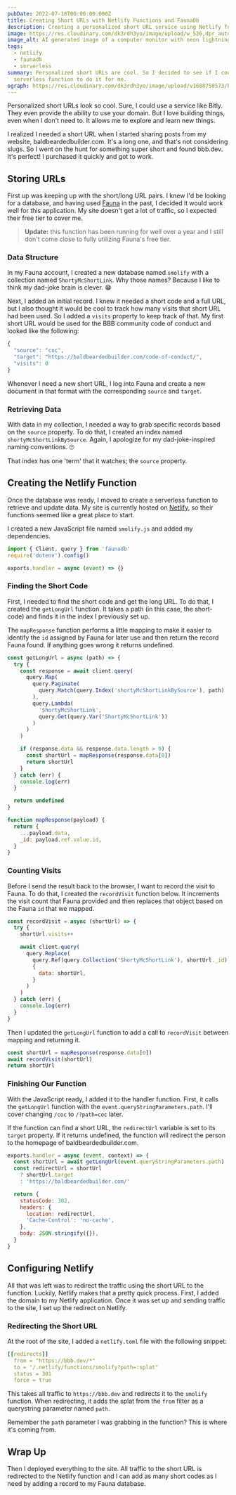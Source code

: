 ```yaml
---
pubDate: 2022-07-18T00:00:00.000Z
title: Creating Short URLs with Netlify Functions and FaunaDb
description: Creating a personalized short URL service using Netlify functions and FaunaDb.
image: https://res.cloudinary.com/dk3rdh3yo/image/upload/w_526,dpr_auto,f_auto/v1688341953/blog/using-netlify-functions-faunadb-for-short-urls/neon_computer_monitor_with_neon_lightning_all_around_m6ncdf.png
image_alt: AI generated image of a computer monitor with neon lightning all around it.
tags:
  - netlify
  - faunadb
  - serverless
summary: Personalized short URLs are cool. So I decided to see if I could use a
  serverless function to do it for me.
ograph: https://res.cloudinary.com/dk3rdh3yo/image/upload/v1688750573/blog/using-netlify-functions-faunadb-for-short-urls/ograph.png
---
```


Personalized short URLs look so cool. Sure, I could use a service like Bitly.
They even provide the ability to use your domain. But I love building things,
even when I don't need to. It allows me to explore and learn new things.

I realized I needed a short URL when I started sharing posts from my website,
baldbeardedbuilder.com. It's a long one, and that's not considering slugs. So I
went on the hunt for something super short and found bbb.dev. It's
perfect! I purchased it quickly and got to work.

## Storing URLs

First up was keeping up with the short/long URL pairs. I knew I'd be looking for
a database, and having used [Fauna](https://fauna.com) in the past, I decided it
would work well for this application. My site doesn't get a lot of traffic, so I
expected their free tier to cover me.

> **Update:** this function has been running for well over a year and I still don't
> come close to fully utilizing Fauna's free tier.

### Data Structure

In my Fauna account, I created a new database named `smolify` with a collection
named `ShortyMcShortLink`. Why those names? Because I like to think my dad-joke
brain is clever. 😁

Next, I added an initial record. I knew it needed a short code and a full URL,
but I also thought it would be cool to track how many visits that short URL had
been used. So I added a `visits` property to keep track of that. My first short
URL would be used for the BBB community code of conduct and looked like the
following:

```js
{
  "source": "coc",
  "target": "https://baldbeardedbuilder.com/code-of-conduct/",
  "visits": 0
}
```

Whenever I need a new short URL, I log into Fauna and create a new document in
that format with the corresponding `source` and `target`.

### Retrieving Data

With data in my collection, I needed a way to grab specific records based on
the `source` property. To do that, I created an index named
`shortyMcShortLinkBySource`. Again, I apologize for my dad-joke-inspired naming
conventions. 🙄

That index has one 'term' that it watches; the `source` property.

## Creating the Netlify Function

Once the database was ready, I moved to create a serverless function to
retrieve and update data. My site is currently hosted on
[Netlify](https://netlify.com), so their functions seemed like a great place to
start.

I created a new JavaScript file named `smolify.js` and added my dependencies.

```js
import { Client, query } from 'faunadb'
require('dotenv').config()

exports.handler = async (event) => {}
```

### Finding the Short Code

First, I needed to find the short code and get the long URL. To do that, I
created the `getLongUrl` function. It takes a path (in this case, the
short-code) and finds it in the index I previously set up.

The `mapResponse` function performs a little mapping to make it easier to
identify the `id` assigned by Fauna for later use and then return the record
Fauna found. If anything goes wrong it returns undefined.

```js
const getLongUrl = async (path) => {
  try {
    const response = await client.query(
      query.Map(
        query.Paginate(
          query.Match(query.Index('shortyMcShortLinkBySource'), path)
        ),
        query.Lambda(
          'ShortyMcShortLink',
          query.Get(query.Var('ShortyMcShortLink'))
        )
      )
    )

    if (response.data && response.data.length > 0) {
      const shortUrl = mapResponse(response.data[0])
      return shortUrl
    }
  } catch (err) {
    console.log(err)
  }

  return undefined
}

function mapResponse(payload) {
  return {
    ...payload.data,
    _id: payload.ref.value.id,
  }
}
```

### Counting Visits

Before I send the result back to the browser, I want to record the visit to
Fauna. To do that, I created the `recordVisit` function below. It increments
the visit count that Fauna provided and then replaces that object based on the
Fauna `id` that we mapped.

```js
const recordVisit = async (shortUrl) => {
  try {
    shortUrl.visits++

    await client.query(
      query.Replace(
        query.Ref(query.Collection('ShortyMcShortLink'), shortUrl._id),
        {
          data: shortUrl,
        }
      )
    )
  } catch (err) {
    console.log(err)
  }
}
```

Then I updated the `getLongUrl` function to add a call to `recordVisit` between
mapping and returning it.

```js {2}
const shortUrl = mapResponse(response.data[0])
await recordVisit(shortUrl)
return shortUrl
```

### Finishing Our Function

With the JavaScript ready, I added it to the handler function. First, it calls
the `getLongUrl` function with the `event.queryStringParameters.path`.
I'll cover changing `/coc` to `/?path=coc` later.

If the function can find a short URL, the `redirectUrl` variable is set to its
`target` property. If it returns undefined, the function will redirect the
person to the homepage of baldbeardedbuilder.com.

```js
exports.handler = async (event, context) => {
  const shortUrl = await getLongUrl(event.queryStringParameters.path)
  const redirectUrl = shortUrl
    ? shortUrl.target
    : 'https://baldbeardedbuilder.com/'

  return {
    statusCode: 302,
    headers: {
      location: redirectUrl,
      'Cache-Control': 'no-cache',
    },
    body: JSON.stringify({}),
  }
}
```

## Configuring Netlify

All that was left was to redirect the traffic using the short URL to the
function. Luckily, Netlify makes that a pretty quick process. First, I added the
domain to my Netlify application. Once it was set up and sending traffic to the
site, I set up the redirect on Netlify.

### Redirecting the Short URL

At the root of the site, I added a `netlify.toml` file with the following
snippet:

```yaml
[[redirects]]
  from = "https://bbb.dev/*"
  to = "/.netlify/functions/smolify?path=:splat"
  status = 301
  force = true
```

This takes all traffic to `https://bbb.dev` and redirects it to the `smolify`
function. When redirecting, it adds the splat from the `from` filter as a
querystring parameter named `path`.

Remember the `path` parameter I was grabbing in the function? This is where it's
coming from.

## Wrap Up

Then I deployed everything to the site. All traffic to the short URL is
redirected to the Netlify function and I can add as many short codes as I need
by adding a record to my Fauna database.
